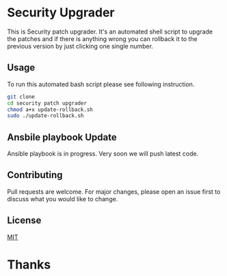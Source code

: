 # Security Upgrader
This is Security patch upgrader. It's an automated shell script to upgrade the patches and if there is anything wrong you can rollback it to the previous version by just clicking one single number.

## Usage
To run this automated bash script please see following instruction.

```bash
git clone 
cd security patch upgrader
chmod a+x update-rollback.sh
sudo ./update-rollback.sh
```

## Ansbile playbook Update
Ansible playbook is in progress. Very soon we will push latest code.

## Contributing
Pull requests are welcome. For major changes, please open an issue first to discuss what you would like to change.

## License
[MIT](https://mit-license.org/)


# Thanks
